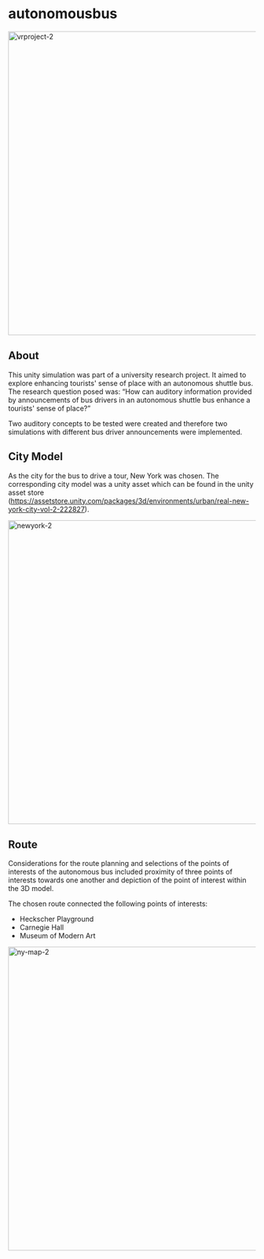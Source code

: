 # autonomousbus

<img width="617" alt="vrproject-2" src="https://github.com/sonjaknzl/autonomousbus/assets/92093306/99303e07-6307-4ce4-b0b3-c9a3d95672bf">




## About

This unity simulation was part of a university research project. It aimed to explore enhancing tourists' sense of place with an autonomous shuttle bus. The research question posed was: “How can auditory information provided by announcements of bus drivers in an autonomous shuttle bus enhance a tourists' sense of place?” 

Two auditory concepts to be tested were created and therefore two simulations with different bus driver announcements were implemented.





## City Model

As the city for the bus to drive a tour, New York was chosen. The corresponding city model was a unity asset which can be found in the unity asset store (https://assetstore.unity.com/packages/3d/environments/urban/real-new-york-city-vol-2-222827).

<img src="https://github.com/sonjaknzl/autonomousbus/assets/92093306/287f527f-4f00-4391-bdda-7f38da3f5b4a" alt="newyork-2" width="617">





## Route

Considerations for the route planning and selections of the points of interests of the autonomous bus included proximity of three points of interests towards one another and depiction of the point of interest within the 3D model.

The chosen route connected the following points of interests:
- Heckscher Playground
- Carnegie Hall
- Museum of Modern Art


<img src="https://github.com/sonjaknzl/autonomousbus/assets/92093306/b331b4a0-0a49-48f6-b8e8-1ebe147da9e4" alt="ny-map-2" width="617">
